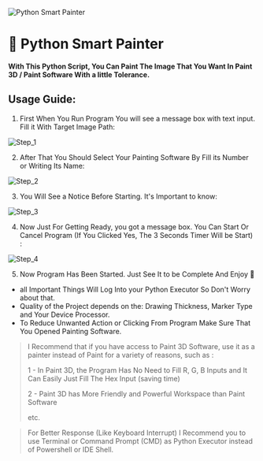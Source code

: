 ![Python Smart Painter](https://user-images.githubusercontent.com/57534247/104933149-c98bb780-59bd-11eb-98a2-537792e4509d.png)
# :art: Python Smart Painter
#### With This Python Script, You Can Paint The Image That You Want In Paint 3D / Paint Software With a little Tolerance.


## Usage Guide:

 1. First When You Run Program You will see a message box with text input.  Fill it With Target Image Path:
 
![Step_1](https://user-images.githubusercontent.com/57534247/104936215-73b90e80-59c1-11eb-8e00-3db86bfaa4ff.png)
 
 2. After That You Should Select Your Painting Software By Fill its Number or Writing Its Name:
 
![Step_2](https://user-images.githubusercontent.com/57534247/104937596-3190cc80-59c3-11eb-8134-0af8b9ada51b.png)
 
 3. You Will See a Notice Before Starting. It's Important to know:
 
 ![Step_3](https://user-images.githubusercontent.com/57534247/104938072-cf849700-59c3-11eb-8592-75ff94f7f9b2.png)
 
 4. Now Just For Getting Ready, you got a message box. You Can Start Or Cancel Program (If You Clicked Yes, The 3 Seconds Timer Will be Start) :
 
![Step_4](https://user-images.githubusercontent.com/57534247/104938622-93056b00-59c4-11eb-83ec-73ef926e1674.png)
 
 5. Now Program Has Been Started. Just See It to be Complete And Enjoy :gem:

 - all Important Things Will Log Into your Python Executor So Don't Worry about that.
 - Quality of the Project depends on the: Drawing Thickness, Marker Type and Your Device Processor. 
 - To Reduce Unwanted Action or Clicking From Program Make Sure That You Opened Painting Software.

> I Recommend that if you have access to Paint 3D Software, use it as a painter instead of Paint for a variety of reasons, such as : 
>
> 1 - In Paint 3D, the Program Has No Need to Fill R, G, B Inputs and It Can Easily Just Fill The Hex Input (saving time)
>
> 2 -  Paint 3D has More Friendly and Powerful Workspace than Paint Software
>
> etc.

 
> For Better Response (Like Keyboard Interrupt) I Recommend you to use Terminal or Command Prompt (CMD) as Python Executor instead of Powershell or IDE Shell.
